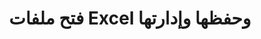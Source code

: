 ﻿---
title: فتح ملفات Excel وحفظها وإدارتها
linktitle: التحميل والحفظ والإدارة
type: docs
weight: 20
url: /ar/python-net/loading-saving-and-managing/
---
